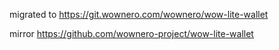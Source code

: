 migrated to https://git.wownero.com/wownero/wow-lite-wallet

mirror https://github.com/wownero-project/wow-lite-wallet
